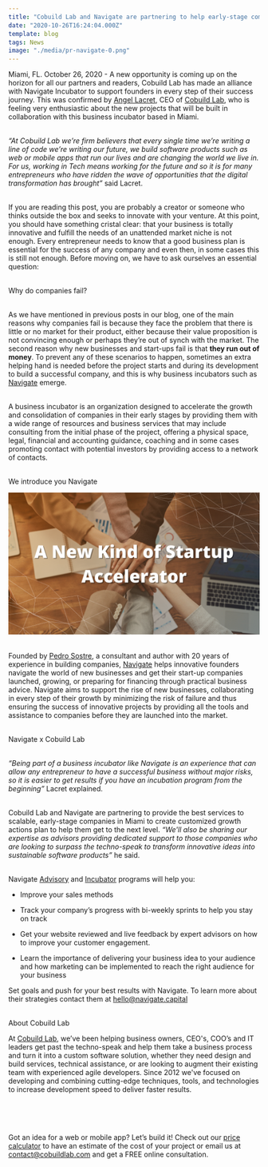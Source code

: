 ```yaml
---
title: "Cobuild Lab and Navigate are partnering to help early-stage companies grow"
date: "2020-10-26T16:24:04.000Z"
template: blog
tags: News
image: "./media/pr-navigate-0.png"
---
```

Miami, FL. October 26, 2020 -  A new opportunity is coming up on the horizon for all our partners and readers, Cobuild Lab has made an alliance with Navigate Incubator to support founders in every step of their success journey. This was confirmed by <a target="_blank" href="https://www.linkedin.com/in/alacret/"> Angel Lacret</a>, CEO of <a target="_blank" href="https://cobuildlab.com/"> Cobuild Lab</a>, who is feeling very enthusiastic about the new projects that will be built in collaboration with this business incubator based in Miami. <br> </br>

*“At Cobuild Lab we’re firm believers that every single time we’re writing a line of code we’re writing our future, we build software products such as web or mobile apps that run our lives and are changing the world we live in. For us, working in Tech means working for the future and so it is for many entrepreneurs who have ridden the wave of opportunities that the digital transformation has brought”* said Lacret. <br> </br>

If you are reading this post, you are probably a creator or someone who thinks outside the box and seeks to innovate with your venture. At this point, you should have something cristal clear: that your business is totally innovative and fulfill the needs of an unattended market niche is not enough. Every entrepreneur needs to know that a good business plan is essential for the success of any company and even then, in some cases this is still not enough. Before moving on, we have to ask ourselves an essential question:  <br> </br>


<title-3 align="centered"> Why do companies fail? </title-3> <br> </br>

As we have mentioned in previous posts in our blog, one of the main reasons why companies fail is because they face the problem that there is little or no market for their product, either because their value proposition is not convincing enough or perhaps they’re out of synch with the market. The second reason why new businesses and start-ups fail is that **they run out of money**. To prevent any of these scenarios to happen, sometimes an extra helping hand is needed before the project starts and during its development to build a successful company, and this is why business incubators such as <a target="_blank" href="https://www.navigate.capital/">Navigate</a> emerge. <br> </br>

A business incubator is an organization designed to accelerate the growth and consolidation of companies in their early stages by providing them with a wide range of resources and business services that may include consulting from the initial phase of the project, offering a physical space, legal, financial and accounting guidance, coaching and in some cases promoting contact with potential investors by providing access to a network of contacts.  <br> </br>


<title-3 align="centered"> We introduce you Navigate</title-3> 

<img src="./media/pr-navigate-1.png"> <br> </br>

Founded by <a target="_blank" href="https://www.linkedin.com/in/psostre/"> Pedro Sostre</a>, a consultant and author with 20 years of experience in building companies, <a target="_blank" href="https://www.navigate.capital/">Navigate</a> helps innovative founders navigate the world of new businesses and get their start-up companies launched, growing, or preparing for financing through practical business advice. Navigate aims to support the rise of new businesses, collaborating in every step of their growth by minimizing the risk of failure and thus ensuring the success of innovative projects by providing all the tools and assistance to companies before they are launched into the market. <br> </br>


<title-3 align="centered"> Navigate x Cobuild Lab </title-3> <br> </br>

*“Being part of a business incubator like Navigate is an experience that can allow any entrepreneur to have a successful business without major risks, so it is easier to get results if you have an incubation program from the beginning”* Lacret explained. <br> </br>

Cobuild Lab and Navigate are partnering to provide the best services to scalable, early-stage companies in Miami to create customized growth actions plan to help them get to the next level. *“We'll also be sharing our expertise as advisors providing dedicated support to those companies who are looking to surpass the techno-speak to transform innovative ideas into sustainable software products”* he said. <br> </br>

Navigate <a target="_blank" href="https://www.navigate.capital/advisory"> Advisory</a> and <a target="_blank" href="https://www.navigate.capital/apply"> Incubator</a> programs will help you: 

* Improve your sales methods

* Track your company’s progress with bi-weekly sprints to help you stay on track

* Get your website reviewed and live feedback by expert advisors on how to improve your customer engagement.

* Learn the importance of delivering your business idea to your audience and how marketing can be implemented to reach the right audience for your business

Set goals and push for your best results with Navigate. To learn more about their strategies contact them at hello@navigate.capital <br> </br>

<title-5 align="left"> About Cobuild Lab </title-5>

At <a target="_blank" href="https://cobuildlab.com/">  Cobuild Lab</a>, we’ve been helping business owners, CEO's, COO’s and IT leaders get past the techno-speak and help them take a business process and turn it into a custom software solution, whether they need design and build services, technical assistance, or are looking to augment their existing team with experienced agile developers. Since 2012 we've focused on developing and combining cutting-edge techniques, tools, and technologies to increase development speed to deliver faster results. <br> </br>

<youtube-video id="5fbYxQNgJ7s"></youtube-video>  <br> </br>

Got an idea for a web or mobile app? Let’s build it! Check out our <a target="_blank" href="https://cobuildlab.com/price-calculator/">  price calculator</a> to have an estimate of the cost of your project or email us at contact@cobuildlab.com and get a FREE online consultation. 

